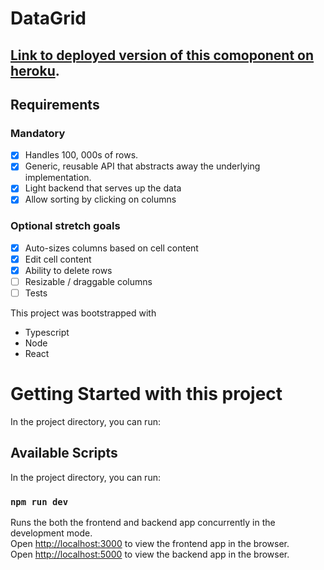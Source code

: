 # DataGrid

## [Link to deployed version of this comoponent on heroku](https://klas-datagrid.herokuapp.com/).

## Requirements

### Mandatory

- [x] Handles 100, 000s of rows.
- [x] Generic, reusable API that abstracts away the underlying implementation.
- [x] Light backend that serves up the data
- [x] Allow sorting by clicking on columns

### Optional stretch goals

- [x] Auto-sizes columns based on cell content
- [x] Edit cell content
- [x] Ability to delete rows
- [ ] Resizable / draggable columns
- [ ] Tests

<!-- ## Features
- Strictly typed with TypeScript
- column sorting
- Dynamic  size
- Cell editing
- Pagenation -->

This project was bootstrapped with

- Typescript
- Node
- React

# Getting Started with this project

In the project directory, you can run:

## Available Scripts

In the project directory, you can run:

### `npm run dev`

Runs the both the frontend and backend app concurrently in the development mode.\
Open [http://localhost:3000](http://localhost:3000) to view the frontend app in the browser.\
Open [http://localhost:5000](http://localhost:3000) to view the backend app in the browser.
